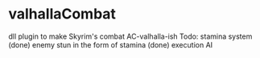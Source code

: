 # valhallaCombat
 dll plugin to make Skyrim's combat AC-valhalla-ish
Todo:
stamina system (done)
enemy stun in the form of stamina (done)
execution
AI
